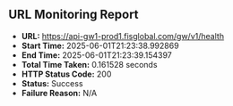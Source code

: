 ## URL Monitoring Report

- **URL:** https://api-gw1-prod1.fisglobal.com/gw/v1/health
- **Start Time:** 2025-06-01T21:23:38.992869
- **End Time:** 2025-06-01T21:23:39.154397
- **Total Time Taken:** 0.161528 seconds
- **HTTP Status Code:** 200
- **Status:** Success
- **Failure Reason:** N/A
